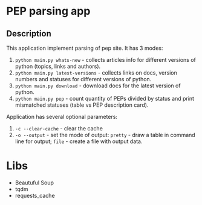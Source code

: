 # PEP parsing app

## Description
This application implement parsing of pep site. It has 3 modes:
1) ```python main.py whats-new``` - collects articles info for different versions of python (topics, links and authors).
2) ```python main.py latest-versions``` - collects links on docs, version numbers and statuses for different versions of python.
3) ```python main.py download``` - download docs for the latest version of python.
4) ```python main.py pep``` - count quantity of PEPs divided by status and print mismatched statuses (table vs PEP description card).

Application has several optional parameters:
1) ```-c --clear-cache``` - clear the cache
2) ```-o --output``` - set the mode of output: ```pretty``` - draw a table in command line for output; ```file``` - create a file with output data.

# Libs
- Beautuful Soup
- tqdm
- requests_cache


